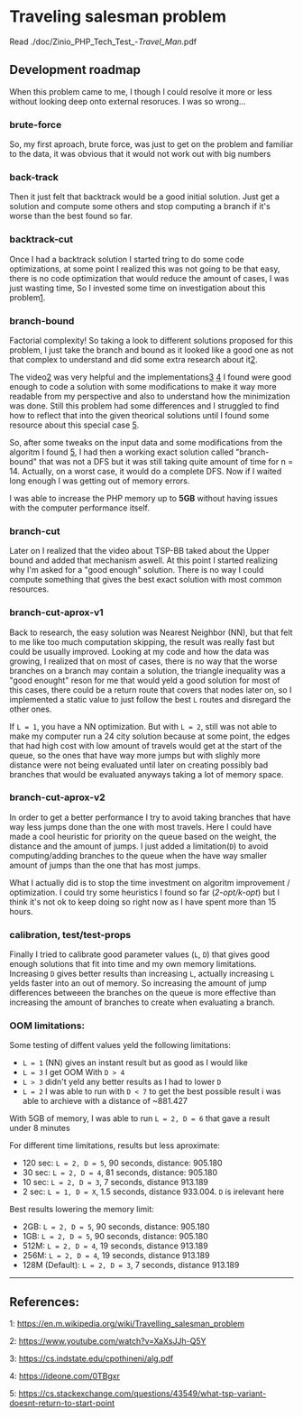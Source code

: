 # Traveling salesman problem
Read ./doc/Zinio_PHP_Tech_Test_-_Travel_Man_.pdf

## Development roadmap
When this problem came to me, I though I could resolve it more or less without looking deep onto external resoruces. I was so wrong...

### brute-force
So, my first aproach, brute force, was just to get on the problem and familiar to the data, it was obvious that it would not work out with big numbers

### back-track
Then it just felt that backtrack would be a good initial solution. Just get a solution and compute some others and stop computing a branch if it's worse than the best found so far.

### backtrack-cut
Once I had a backtrack solution I started tring to do some code optimizations, at some point I realized this was not going to be that easy, there is no code optimization that would reduce the amount of cases, I was just wasting time, So I invested some time on investigation about this problem[1].

### branch-bound
Factorial complexity! So taking a look to different solutions proposed for this problem, I just take the branch and bound as it looked like a good one as not that complex to understand and did some extra research about it[2][3].

The video[2] was very helpful and the implementations[3] [4] I found were good enough to code a solution with some modifications to make it way more readable from my perspective and also to understand how the minimization was done. Still this problem had some differences and I struggled to find how to reflect that into the given theorical solutions until I found some resource about this special case [5].

So, after some tweaks on the input data and some modifications from the algoritm I found [5], I had then a working exact solution called "branch-bound" that was not a DFS but it was still taking quite amount of time for n = 14. Actually, on a worst case, it would do a complete DFS. Now if I waited long enough I was getting out of memory errors.

I was able to increase the PHP memory up to **5GB** without having issues with the computer performance itself.

### branch-cut
Later on I realized that the video about TSP-BB taked about the Upper bound and added that mechanism aswell. At this point I started realizing why I'm asked for a "good enough" solution. There is no way I could compute something that gives the best exact solution with most common resources.

### branch-cut-aprox-v1
Back to research, the easy solution was Nearest Neighbor (NN), but that felt to me like too much computation skipping, the result was really fast but could be usually improved. Looking at my code and how the data was growing, I realized that on most of cases, there is no way that the worse branches on a branch may contain a solution, the triangle inequality was a "good enought" reson for me that would yeld a good solution for most of this cases, there could be a return route that covers that nodes later on, so I implemented a static value to just follow the best `L` routes and disregard the other ones.

If ``L = 1``, you have a NN optimization. But with `L = 2`, still was not able to make my computer run a 24 city solution because at some point, the edges that had high cost with low amount of travels would get at the start of the queue, so the ones that have way more jumps but with slighly more distance were not being evaluated until later on creating possibly bad branches that would be evaluated anyways taking a lot of memory space.

### branch-cut-aprox-v2
In order to get a better performance I try to avoid taking branches that have way less jumps done than the one with most travels. Here I could have made a cool heuristic for priority on the queue based on the weight, the distance and the amount of jumps. I just added a limitation(`D`) to avoid computing/adding branches to the queue when the have way smaller amount of jumps than the one that has most jumps.

What I actually did is to stop the time investment on algoritm improvement / optimization. I could try some heuristics I found so far (*2-opt/k-opt*) but I think it's not ok to keep doing so right now as I have spent more than 15 hours.

### calibration, test/test-props
Finally I tried to calibrate good parameter values (`L`, `D`) that gives good enough solutions that fit into time and my own memory limitations. Increasing `D` gives better results than increasing `L`, actually increasing `L` yelds faster into an out of memory. So increasing the amount of jump differences betweeen the branches on the queue is more effective than increasing the amount of branches to create when evaluating a branch.

### OOM limitations:
Some testing of diffent values yeld the following limitations:
* `L = 1` (NN) gives an instant result but as good as I would like
* `L = 3` I get OOM With `D > 4`
* `L > 3` didn't yeld any better results as I had to lower `D`
* `L = 2` I was able to run with `D < 7` to get the best possible result i was able to archieve with a distance of ~881.427

With 5GB of memory, I was able to run `L = 2, D = 6` that gave a result under 8 minutes

For different time limitations, results but less aproximate:
* 120 sec: `L = 2, D = 5`, 90 seconds, distance: 905.180
* 30 sec: `L = 2, D = 4`, 81 seconds, distance: 905.180
* 10 sec: `L = 2, D = 3`, 7 seconds, distance 913.189
* 2 sec: `L = 1, D = X`, 1.5 seconds, distance 933.004. `D` is irelevant here

Best results lowering the memory limit:
* 2GB: `L = 2, D = 5`, 90 seconds, distance: 905.180
* 1GB: `L = 2, D = 5`, 90 seconds, distance: 905.180
* 512M: `L = 2, D = 4`, 19 seconds, distance 913.189
* 256M: `L = 2, D = 4`, 19 seconds, distance 913.189
* 128M (Default): `L = 2, D = 3`, 7 seconds, distance 913.189

---
## References:
1: https://en.m.wikipedia.org/wiki/Travelling_salesman_problem

2: https://www.youtube.com/watch?v=XaXsJJh-Q5Y

3: https://cs.indstate.edu/cpothineni/alg.pdf

4: https://ideone.com/0TBgxr

5: https://cs.stackexchange.com/questions/43549/what-tsp-variant-doesnt-return-to-start-point

[1]: https://en.m.wikipedia.org/wiki/Travelling_salesman_problem
[2]: https://www.youtube.com/watch?v=XaXsJJh-Q5Y
[3]: https://cs.indstate.edu/cpothineni/alg.pdf
[4]: https://ideone.com/0TBgxr
[5]: https://cs.stackexchange.com/questions/43549/what-tsp-variant-doesnt-return-to-start-point
